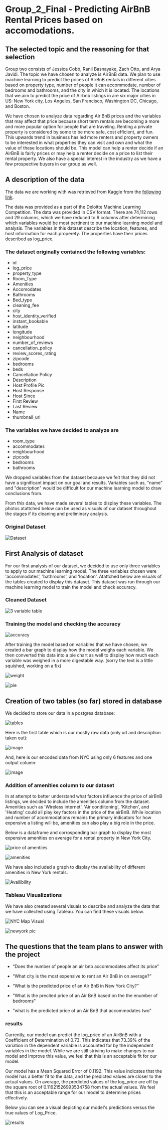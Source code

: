 # Group_2_Final - Predicting AirBnB Rental Prices based on accomodations. 


## The selected topic and the reasoning for that selection 

Group two consists of Jessica Cobb, Ranil Basnayake, Zach Otto, and Arya Javidi. The topic we have chosen to analyze is AirBnB data. We plan to use machine learning to predict the prices of AirBnB rentals in different cities based on property type, number of people it can accommodate, number of bedrooms and bathrooms, and the city in which it is located. The locations that we aim to predict the price of Airbnb listings in are six major cities in US: New York city, Los Angeles,  San Francisco, Washington DC, Chicago, and Boston.

We have chosen to analyze data regarding Air BnB prices and the variables that may affect that price because short term rentals are becoming a more and more popular option for people that are traveling. Renting a private property is considered by some to be more safe, cost efficient, and fun. This upwards trend in business has led more renters and property owners to be interested in what properties they can visit and own and what the value of these locations should be. This model can help a renter decide if an AirBnB is fairly prices or may help a renter decide on a price to list their rental property. We also have a special interest in the industry as we have a few prospective buyers in our group as well.


## A description of the data 

The data we are working with was retrieved from Kaggle from the [following link](https://www.kaggle.com/datasets/rudymizrahi/airbnb-listings-in-major-us-cities-deloitte-ml/).

The data was provided as a part of the Deloitte Machine Learning Competition. The data was provided in CSV format. There are 74,112 rows and 29 columns, which we have reduced to 6 columns after determining which variables would be most pertinent to our machine learning model and analysis. The variables in this dataset describe the location, features, and host information for each properety. The properties have their prices described as log_price. 

### The dataset originally contained the following variables: 
* id
* log_price
* property_type
* Room_Type
* Amenities
* Accomodates
* Bathrooms
* Bed_type
* cleaning_fee
* city
* host_identity_verified
* instant_bookable
* latitude
* longitude
* neighbourhood
* number_of_reviews
* cancellation_policy
* review_scores_rating
* zipcode
* bedrooms
* beds
* Cancellation Policy
* Description
* Host Profile Pic
* Host Response
* Host Since
* First Review
* Last Review
* Name
* thumbnail_url

### The variables we have decided to analyze are 

* room_type
* accommodates
* neighbourhood
* zipcode
* bedrooms
* bathrooms

We dropped variables from the dataset because we felt that they did not have a significant impact on our goal and results. Variables such as, "name" and "description" would be difficult for our machine learning model to draw conclusions from. 

From this data, we have made several tables to display these variables. The photos atattched below can be used as visuals of our dataset throughout the stages if its cleaning and preliminary analysis.

### Original Dataset 

![Dataset](https://user-images.githubusercontent.com/69175360/217972232-3676a107-e411-4de0-9bcd-b168f3e1d67c.JPG)

## First Analysis of dataset

For our first analysis of our dataset, we decided to use only three variables to apply to our machine learning model. The three variables chosen were 'accommodates',	'bathrooms', and	'location'. Atattched below are visuals of the tables created to display this dataset. This dataset was run through our machine learning model to train the model and check accuracy. 

### Cleaned Dataset

![3 variable table](https://user-images.githubusercontent.com/69175360/217973044-09d7f164-f34d-468c-8f75-f6d562469c7b.JPG)

### Training the model and checking the accuracy

![accuracy](https://user-images.githubusercontent.com/69175360/217973058-c90b5b7d-f435-4ef3-b541-6487c552dbe9.JPG)

After training the model based on variables that we have chosen, we created a bar graph to display how the model weighs each variable. We then converted this data into a pie chart as well to display how much each variable was weighed in a more digestable way. (sorry the text is a little squished, working on a fix)

![weight](https://user-images.githubusercontent.com/69175360/219526407-cc6c2e28-5787-4eae-a56a-0f0996266d8f.JPG)


![pie](https://user-images.githubusercontent.com/69175360/219526630-e6c12ca6-acd6-47d6-bdea-b3513899b640.JPG)


## Creation of two tables (so far) stored in database

We decided to store our data in a postgres database:

![tables](https://user-images.githubusercontent.com/112716673/217988081-7d084c0c-6135-4d55-b4e6-ec81abea5718.png)

Here is the first table which is our mostly raw data (only url and description taken out):

![image](https://user-images.githubusercontent.com/112716673/217988435-7e98bf27-6a91-4ecb-b58b-5744b584a612.png)

And, here is our encoded data from NYC using only 6 features and one output column:

![image](https://user-images.githubusercontent.com/112716673/217988566-fb707ba0-c928-431d-85ff-326675fd6ac5.png)


### Addition of amenities column to our dataset 

In at attempt to better understand what factors influence the price of airBnB listings, we decided to include the amenities column from the dataset. Amenities such as 'Wireless internet', 'Air condiitoning', 'Kitchen', and 'Heating' could all play key factors in the price of the airBnB. While location and number of acommodations remains the primary indicators for how expensive a listing will be, amenities can also play a big role in the price. 

Below is a dataframe and corrosponding bar graph to display the most expensive amenities on average for a rental property in New York City. 

![price of amentiies](https://user-images.githubusercontent.com/69175360/219525548-087e576f-336c-4646-9b6a-f0319b103bda.JPG)

![amenities](https://user-images.githubusercontent.com/69175360/219525553-d4f18f85-0b73-4ecd-b2f1-7fa5a002d6cd.JPG)

We have also included a graph to display the availability of different amenities in New York rentals. 

![Availibility](https://user-images.githubusercontent.com/69175360/219525906-cb993027-ff5a-4c5f-a23a-2f06b60abf27.JPG)

### Tableau Visualizations 

We have also created several visuals to describe and analyze the data that we have collected using Tableau. You can find these visuals below. 

![NYC Map Visual](https://user-images.githubusercontent.com/69175360/219531064-89e58c0e-7d53-4213-8a12-52f52bed58c4.png)

![newyork pic](https://user-images.githubusercontent.com/69175360/219532015-a3eb6eee-a887-4ebd-8a39-1153704dde37.JPG)



## The questions that the team plans to answer with the project 

* “Does the number of people an air bnb accommodates affect its price”
 
* “What city is the most expensive to rent an Air BnB in on average?”

* “What is the predicted price of an Air BnB in New York City?”

* "What is the precited price of an Air BnB based on the the enumber of bedrooms"

* "what is the predicted price of an Air BnB that accommodates two"

### results

Currently, our model can predict the log_price of an AirBnB with a Coefficient of Determination of 0.73. This indicates that 73.39% of the variation in the dependent variable is accounted for by the independent variables in the model. While we are still striving to make changes to our model and improve this value, we feel that this is an acceptable fit for our model. 

Our model has a Mean Squared Error of 0.1192. This value indicates that the model has a better fit to the data, and the predicted values are closer to the actual values. On average, the predicted values of the log_price are off by the square root of 0.11921526993534758 from the actual values. We feel that this is an acceptable range for our model to determine prices effectively. 

Below you can see a visual depicting our model's predictions versus the true values of Log_Price. 

![results](https://user-images.githubusercontent.com/69175360/219529383-1faf509a-f8e7-4182-954a-1d26a56c03c6.JPG)







